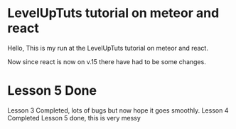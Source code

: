 LevelUpTuts tutorial on meteor and react
=======
Hello, This is my run at the LevelUpTuts tutorial on meteor and react.

Now since react is now on v.15 there have had to be some changes.


Lesson 5 Done
=======
Lesson 3 Completed,  lots of bugs but now hope it goes smoothly.
Lesson 4 Completed
Lesson 5 done,  this is very messy
